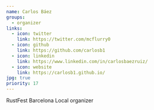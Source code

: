 ```yaml
---
name: Carlos Báez
groups:
  - organizer
links:
  - icon: twitter
    link: https://twitter.com/mcflurry0
  - icon: github
    link: https://github.com/carlosb1
  - icon: linkedin
    link: https://www.linkedin.com/in/carlosbaezruiz/
  - icon: website
    link: https://carlosb1.github.io/
jpg: true
priority: 17
---
```


RustFest Barcelona Local organizer
